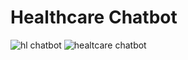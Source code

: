# Healthcare Chatbot

![hl chatbot](https://github.com/user-attachments/assets/be98c851-ae92-4185-a9e9-4c1b6e714cb9)
![healtcare chatbot](https://github.com/user-attachments/assets/ef379d44-53a1-4a58-962c-9c37b2c97587)
